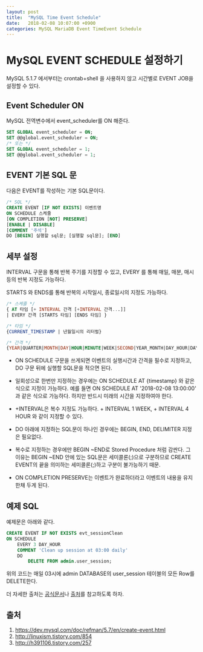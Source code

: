 ```yaml
---
layout: post
title:  "MySQL Time Event Schedule"
date:   2018-02-08 10:07:00 +0900
categories: MySQL MariaDB Event TimeEvent Schedule
---
```


# MySQL EVENT SCHEDULE 설정하기

MySQL 5.1.7 에서부터는 crontab+shell 을 사용하지 않고 시간별로 EVENT JOB을 설정할 수 있다.


## Event Scheduler ON
MySQL 전역변수에서 event_scheduler를 ON 해준다.

```sql
SET GLOBAL event_scheduler = ON;
SET @@global.event_scheduler = ON;
/* 또는 */
SET GLOBAL event_scheduler = 1;
SET @@global.event_scheduler = 1;
```

## EVENT 기본 SQL 문

다음은 EVENT를 작성하는 기본 SQL문이다.

```sql
/* SQL */
CREATE EVENT [IF NOT EXISTS] 이벤트명
ON SCHEDULE 스케줄
[ON COMPLETION [NOT] PRESERVE]
[ENABLE | DISABLE]
[COMMENT '주석']
DO [BEGIN] 실행할 sql문; [실행할 sql문]; [END]
```

## 세부 설정

INTERVAL 구문을 통해 반복 주기를 지정할 수 있고, EVERY 를 통해 매일, 매분, 매시 등의 반복 지정도 가능하다.

STARTS 와 ENDS를 통해 반복의 시작일시, 종료일시의 지정도 가능하다.
```sql
/* 스케줄 */
{ AT 타임 [+ INTERVAL 간격 [+INTERVAL 간격...]]
| EVERY 간격 [STARTS 타임] [ENDS 타임] }
```

```sql
/* 타임 */
{CURRENT_TIMESTAMP | 년월일시의 리터럴}
```

```sql
/* 간격 */
{YEAR|QUARTER|MONTH|DAY|HOUR|MINUTE|WEEK|SECOND|YEAR_MONTH|DAY_HOUR|DAY_MINUTE|DAY_SECOND|HOUR_MINUTE|HOUR_SECOND|MINUTE_SECOND}
```

- ON SCHEDULE 구문을 쓰게되면 이벤트의 실행시간과 간격을 필수로 지정하고, DO 구문 뒤에 실행할 SQL문을 적으면 된다.

- 일회성으로 한번만 지정하는 경우에는 ON SCHEDULE AT {timestamp} 와 같은 식으로 지정이 가능하다. 예를 들면 ON SCHEDULE AT '2018-02-08 13:00:00' 과 같은 식으로 가능하다. 하지만 반드시 미래의 시간을 지정하여야 한다.

- +INTERVAL은 복수 지정도 가능하다. + INTERVAL 1 WEEK, + INTERVAL 4 HOUR 와 같이 지정할 수 있다.


- DO 아래에 지정하는 SQL문이 하나인 경우에는 BEGIN, END, DELIMITER 지정은 필요없다.

- 복수로 지정하는 경우에만 BEGIN ~END로 Stored Procedure 처럼 감싼다.
그 이유는 BEGIN ~END 안에 있는 SQL문은 세미콜론(;)으로 구분하므로 CREATE EVENT의 끝을 의미하는 세미콜론(;)하고 구분이 불가능하기 때문.

- ON COMPLETION PRESERVE는 이벤트가 완료하더라고 이벤트의 내용을 유지한채 두게 된다.


## 예제 SQL 

예제문은 아래와 같다.

```sql
CREATE EVENT IF NOT EXISTS evt_sessionClean
ON SCHEDULE 
	EVERY 3 DAY_HOUR
	COMMENT 'Clean up session at 03:00 daily'
	DO
		DELETE FROM admin.user_session;
```

위의 코드는 매일 03시에 admin DATABASE의 user_session 테이블의 모든 Row를 DELETE한다.

더 자세한 출처는 [공식문서](https://dev.mysql.com/doc/refman/5.7/en/create-event.html)나 [출처](http://linuxism.tistory.com/854)를 참고하도록 하자.


## 출처

1) https://dev.mysql.com/doc/refman/5.7/en/create-event.html
2) http://linuxism.tistory.com/854
3) http://h391106.tistory.com/257
